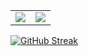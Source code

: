 
<!--
**KJA000/KJA000** is a ✨ _special_ ✨ repository because its `README.md` (this file) appears on your GitHub profile.

Here are some ideas to get you started:

- 🔭 I’m currently working on ...
- 🌱 I’m currently learning ...
- 👯 I’m looking to collaborate on ...
- 🤔 I’m looking for help with ...
- 💬 Ask me about ...
- 📫 How to reach me: ...
- 😄 Pronouns: ...
- ⚡ Fun fact: ...
-->

<table width=100% border="0">
   <tr>
      <td width=50%>
<img src="https://img.shields.io/badge/Python-3776AB?style=for-the-badge&logo=Python&logoColor=white">
      </td>
      <td width=50%>
<img src="https://img.shields.io/badge/C/C++-00599C?style=for-the-badge&logo=cplusplus&logoColor=white">  
      </td>
   </tr>
</table>

[![GitHub Streak](https://github-readme-streak-stats.herokuapp.com/?user=KJA000&theme=tokyonight)](https://git.io/streak-stats)
